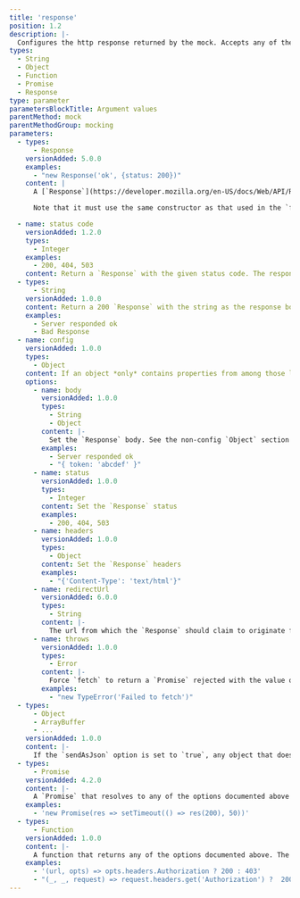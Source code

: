 ```yaml
---
title: 'response'
position: 1.2
description: |-
  Configures the http response returned by the mock. Accepts any of the following values or a `Promise` for any of them (useful when testing race conditions, loading transitions etc.). Unless otherwise stated, all responses have a `200` status
types:
  - String
  - Object
  - Function
  - Promise
  - Response
type: parameter
parametersBlockTitle: Argument values
parentMethod: mock
parentMethodGroup: mocking
parameters:
  - types:
      - Response
    versionAdded: 5.0.0
    examples:
      - "new Response('ok', {status: 200})"
    content: |
      A [`Response`](https://developer.mozilla.org/en-US/docs/Web/API/Response/Response) instance to return unaltered.

      Note that it must use the same constructor as that used in the `fetch` implementation your application uses. [See how to configure this](#usagecustom-classes)

  - name: status code
    versionAdded: 1.2.0
    types:
      - Integer
    examples:
      - 200, 404, 503
    content: Return a `Response` with the given status code. The response's `statusText` will also be set to the [default value corresponding to the status](https://fetch.spec.whatwg.org/#dom-response-statustext)
  - types:
      - String
    versionAdded: 1.0.0
    content: Return a 200 `Response` with the string as the response body
    examples:
      - Server responded ok
      - Bad Response
  - name: config
    versionAdded: 1.0.0
    types:
      - Object
    content: If an object *only* contains properties from among those listed below it is used to configure a `Response` to return
    options:
      - name: body
        versionAdded: 1.0.0
        types:
          - String
          - Object
        content: |-
          Set the `Response` body. See the non-config `Object` section of the docs below for behaviour when passed an `Object`
        examples:
          - Server responded ok
          - "{ token: 'abcdef' }"
      - name: status
        versionAdded: 1.0.0
        types:
          - Integer
        content: Set the `Response` status
        examples:
          - 200, 404, 503
      - name: headers
        versionAdded: 1.0.0
        types:
          - Object
        content: Set the `Response` headers
        examples:
          - "{'Content-Type': 'text/html'}"
      - name: redirectUrl
        versionAdded: 6.0.0
        types:
          - String
        content: |-
          The url from which the `Response` should claim to originate from (to imitate followed directs). Will also set `redirected: true` on the response
      - name: throws
        versionAdded: 1.0.0
        types:
          - Error
        content: |-
          Force `fetch` to return a `Promise` rejected with the value of `throws`
        examples:
          - "new TypeError('Failed to fetch')"
  - types:
      - Object
      - ArrayBuffer
      - ...
    versionAdded: 1.0.0
    content: |-
      If the `sendAsJson` option is set to `true`, any object that does not meet the criteria above will be converted to a `JSON` string and set as the response `body`. Otherwise, the object will be set as the response `body` (useful for `ArrayBuffer`s etc.)
  - types:
      - Promise
    versionAdded: 4.2.0
    content: |-
      A `Promise` that resolves to any of the options documented above
    examples:
      - 'new Promise(res => setTimeout(() => res(200), 50))'
  - types:
      - Function
    versionAdded: 1.0.0
    content: |-
      A function that returns any of the options documented above. The function will be passed the `url` and `options` `fetch` was called with. If `fetch` was called with a `Request` instance, it will be passed `url` and `options` inferred from the `Request` instance, with the original `Request` will be passed as a third argument.
    examples:
      - '(url, opts) => opts.headers.Authorization ? 200 : 403'
      - "(_, _, request) => request.headers.get('Authorization') ?  200 : 403"
---
```

